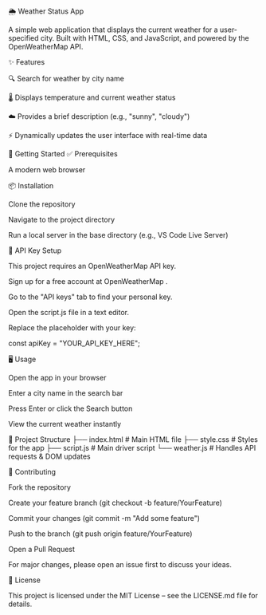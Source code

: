 🌦️ Weather Status App

A simple web application that displays the current weather for a user-specified city.
Built with HTML, CSS, and JavaScript, and powered by the OpenWeatherMap API.

✨ Features

🔍 Search for weather by city name

🌡️ Displays temperature and current weather status

☁️ Provides a brief description (e.g., "sunny", "cloudy")

⚡ Dynamically updates the user interface with real-time data

🚀 Getting Started
✅ Prerequisites

A modern web browser

📦 Installation

Clone the repository

Navigate to the project directory

Run a local server in the base directory (e.g., VS Code Live Server)

🔑 API Key Setup

This project requires an OpenWeatherMap API key.

Sign up for a free account at OpenWeatherMap
.

Go to the "API keys" tab to find your personal key.

Open the script.js file in a text editor.

Replace the placeholder with your key:

const apiKey = "YOUR_API_KEY_HERE";

🖥️ Usage

Open the app in your browser

Enter a city name in the search bar

Press Enter or click the Search button

View the current weather instantly

📂 Project Structure
├── index.html    # Main HTML file
├── style.css     # Styles for the app
├── script.js     # Main driver script
└── weather.js    # Handles API requests & DOM updates

🤝 Contributing

Fork the repository

Create your feature branch (git checkout -b feature/YourFeature)

Commit your changes (git commit -m "Add some feature")

Push to the branch (git push origin feature/YourFeature)

Open a Pull Request

For major changes, please open an issue first to discuss your ideas.

📜 License

This project is licensed under the MIT License – see the LICENSE.md
 file for details.
